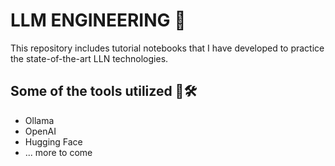 # LLM ENGINEERING 🚀

This repository includes tutorial notebooks that I have developed to practice the state-of-the-art LLN technologies.

## Some of the tools utilized 🤖🛠️
- Ollama
- OpenAI
- Hugging Face
- ... more to come
